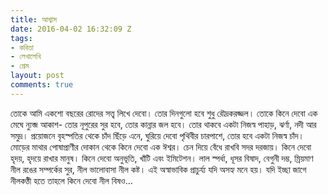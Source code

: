 ```yaml
---
title: আশ্বাস
date: 2016-04-02 16:32:09 Z
tags:
- কবিতা
- লেখালেখি
- প্রেম
layout: post
comments: true
---
```


তোকে আমি একশো বছরের রোদের সত্ত্ব লিখে দেবো।
তোর দিনগুলো হবে শুধু রৌদ্রকরজ্জল।
তোকে কিনে দেবো এক মেঘে ন্যুব্জ আকাশ-
তোর নূপুরের সুর হবে,
তোর কান্নার জল হবে।
তোর থাকবে একটা নিজস্ব পাহাড়, ঝর্ণা, নদী আর সমুদ্র।
প্রয়োজনে বৃহস্পতির থেকে চাঁদ ছিঁড়ে এনে,
ঘুরিয়ে দেবো পৃথিবীর চারপাশে,
তোর হবে একটা নিজস্ব চাঁদ।
মোড়ের মাথার পোষাপ্রাণীর দোকান থেকে
কিনে দেবো এক ঈশ্বর।
চেন দিয়ে বেঁধে রাখবি সদর দরজায়।
কিনে দেবো হৃদয়, হৃদয়ে রাখার মানুষ।
কিনে দেবো অনুভূতি,
খাঁটি এবং ইমিটেশন।
লাল স্পর্ধা,
ধূসর বিষাদ,
বেগুনী দম্ভ,
ম্রিয়মাণ নীল রঙের সম্পর্কের সুর,
নীল ভালোবাসা
নীল কষ্ট।
এই অস্বাভাবিক প্রাচুর্য্য যদি অসহ্য মনে হয়।
যদি ইচ্ছা জাগে নীলকণ্ঠী হতে
তাহলে কিনে দেবো নীল বিষও...